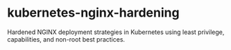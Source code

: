 # kubernetes-nginx-hardening
Hardened NGINX deployment strategies in Kubernetes using least privilege, capabilities, and non-root best practices.
